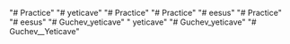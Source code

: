 "# Practice" 
"# yeticave" 
"# Practice" 
"# Practice" 
"# eesus" 
"# Practice" 
"# eesus" 
"# Guchev_yeticave" 
" yeticave" 
"# Guchev_yeticave" 
"# Guchev__Yeticave" 
